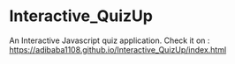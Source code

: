# Interactive_QuizUp
An Interactive Javascript quiz application.
Check it on : https://adibaba1108.github.io/Interactive_QuizUp/index.html
